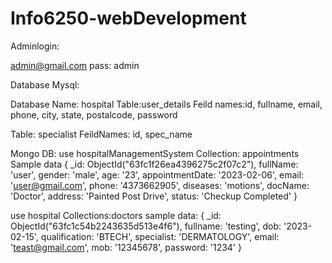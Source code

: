 # Info6250-webDevelopment


Adminlogin:

admin@gmail.com
pass: admin

Database 
Mysql:

Database Name: hospital
Table:user_details
Feild names:id, fullname, email, phone, city, state, postalcode, password

Table: specialist
FeildNames: id, spec_name

Mongo DB:
use hospitalManagementSystem
Collection: appointments
Sample data
{
    _id: ObjectId("63fc1f26ea4396275c2f07c2"),
    fullName: 'user',
    gender: 'male',
    age: '23',
    appointmentDate: '2023-02-06',
    email: 'user@gmail.com',
    phone: '4373662905',
    diseases: 'motions',
    docName: 'Doctor',
    address: 'Painted Post Drive',
    status: 'Checkup Completed'
  }


use hospital
Collections:doctors
sample data:
{
    _id: ObjectId("63fc1c54b2243635d513e4f6"),
    fullname: 'testing',
    dob: '2023-02-15',
    qualification: 'BTECH',
    specialist: 'DERMATOLOGY',
    email: 'teast@gmail.com',
    mob: '12345678',
    password: '1234'
  }
